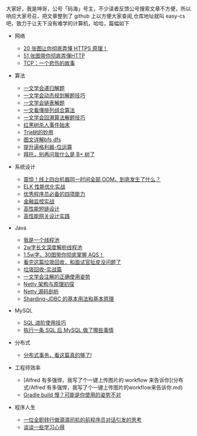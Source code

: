 大家好，我是坤哥，公号「码海」号主，不少读者反馈公号搜索文章不方便，所以响应大家号召，把文章整到了 github 上以方便大家查阅,仓库地址就叫 easy-cs 吧，致力于让天下没有难学的计算机，哈哈，篇幅如下

* 网络
  * [20 张图让你彻底弄懂 HTTPS 原理！](网络/20张图让你彻底弄懂HTTPS原理.md)
  * [51 张图带你彻底弄懂HTTP](网络/51张图带你彻底弄懂HTTP.md)
  * [TCP：一个悲伤的故事](网络/TCP：一个悲伤的故事.md)
  

* 算法
  * [一文学会递归解题](算法/一文学会递归解题.md)
  * [一文学会动态规划解题技巧](算法/一文学会动态规划解题技巧.md)
  * [一文学会链表解题](算法/一文学会链表解题.md)
  * [一文看懂排列组合算法](算法/一文看懂排列组合算法.md)
  * [一文学会回溯算法解题技巧](算法/一文学会回溯算法解题技巧.md)
  * [红黑树杀人事件始末](算法/红黑树杀人事件始末.md)
  * [Trie树的妙用](算法/Trie树的妙用.md)
  * [图文详解bfs,dfs](算法/图文详解bfs,dfs.md)
  * [提升逼格利器-位运算](算法/提升逼格利器-位运算.md)
  * [拜托，别再问我什么是 B+ 树了](算法/拜托，别再问我什么是B+树了.md)

  
* 系统设计
  * [震惊！线上四台机器同一时间全部 OOM，到底发生了什么？](系统设计/震惊！线上四台机器同一时间全部OOM，到底发生了什么？.md)
  * [ELK 性能优化实战](系统设计/ELK性能优化实战.md)
  * [优秀程序员必备的四项能力](系统设计/优秀程序员必备的四项能力.md)
  * [金融监控实战](系统设计/金融监控实战.md)
  * [高性能短链设计](系统设计/高性能短链设计.md)
  * [高性能网关设计实践](系统设计/高性能网关设计实践.md)

* Java
  * [我是一个线程池](Java/我是一个线程池.md)
  * [2w字长文深度解析线程池](Java/2w字长文深度解析线程池.md)
  * [1.5w字，30图带你彻底掌握 AQS！](Java/1.5w字，30图带你彻底掌握AQS！.md)
  * [看完这篇垃圾回收，和面试官扯皮没问题了](Java/看完这篇垃圾回收，和面试官扯皮没问题了.md)
  * [垃圾回收-实战篇](Java/垃圾回收-实战篇.md)
  * [一文学会注解的正确使用姿势](Java/一文学会注解的正确使用姿势.md)
  * [Netty 架构与原理初探](Java/Netty架构与原理初探.md)
  * [Netty 源码剖析](Java/Netty源码剖析.md)
  * [Sharding-JDBC 的基本用法和基本原理](Java/Sharding-JDBC的基本用法和基本原理.md)

* MySQL
  * [SQL 进阶使用技巧](MySQL/SQL进阶使用技巧.md)
  * [执行一条 SQL 后 MySQL 做了哪些事情](MySQL/执行一条SQL后MySQL做了哪些事情.md)

* 分布式
  * [分布式事务，看这篇真的够了!](分布式/分布式事务，看这篇真的够了!.md)

* 工程师效率
  * [Alfred 有多强悍，我写了个一键上传图片的 workflow 来告诉你](分布式/Alfred 有多强悍，我写了个一键上传图片的workflow来告诉你.md)
  * [Gradle build 慢？可能是你使用的姿势不对](分布式/Gradlebuild慢？可能是你使用的姿势不对.md)
  
* 程序人生
  * [一位全职转行做滴滴司机的前程序员对话引发的思考](程序人生/一位全职转行做滴滴司机的前程序员对话引发的思考.md)
  * [谈谈一些学习心得](程序人生/谈谈一些学习心得.md)
